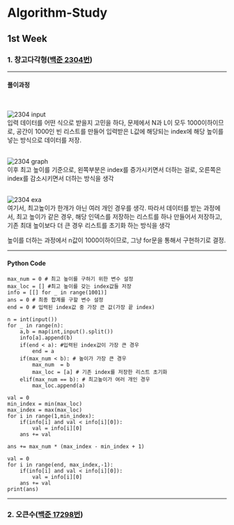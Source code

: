 # Algorithm-Study
## 1st Week
### 1. 창고다각형([백준 2304번][2304Link])
[2304Link]: https://www.acmicpc.net/problem/2304

* * *
#### 풀이과정
<br/>

![2304 input](https://user-images.githubusercontent.com/89967066/158007696-cffb0193-e537-41fe-9e1b-8bb1b1eaa7f3.png)
<br/>
입력 데이터를 어떤 식으로 받을지 고민을 하다, 문제에서 N과 L이 모두 1000이하이므로, 공간이 1000인 빈 리스트를 만들어 입력받은 L값에 해당되는 index에 해당 높이를 넣는 방식으로 데이터를 저장.
<br/>
<br/>

![2304 graph](https://user-images.githubusercontent.com/89967066/158007765-176a5448-1b93-4f22-bb58-6a76c1f95b2b.png)
<br/>
이후 최고 높이를 기준으로, 왼쪽부분은 index를 증가시키면서 더하는 걸로, 오른쪽은 index를 감소시키면서 더하는 방식을 생각
<br/>
<br/>

![2304 exa](https://user-images.githubusercontent.com/89967066/158008418-7728c038-2cd0-49aa-ba8e-a2f2aaaf31cf.jpg)
<br/>
여기서, 최고높이가 한개가 아닌 여러 개인 경우를 생각. 따라서 데이터를 받는 과정에서, 최고 높이가 같은 경우, 해당 인덱스를 저장하는 리스트를 하나 만들어서 저장하고, 기존  최대 높이보다
더 큰 경우 리스트를 초기화 하는 방식을 생각

높이를 더하는 과정에서 n값이 1000이하이므로, 그냥 for문을 통해서 구현하기로 결정.

* * *

#### Python Code

    max_num = 0 # 최고 높이를 구하기 위한 변수 설정
    max_loc = [] #최고 높이를 갖는 index값들 저장
    info = [[] for _ in range(1001)]
    ans = 0 # 최종 합계를 구할 변수 설정
    end = 0 # 입력된 index값 중 가장 큰 값(가장 끝 index)

    n = int(input())
    for _ in range(n):
        a,b = map(int,input().split())
        info[a].append(b)
        if(end < a): #입력된 index값이 가장 큰 경우
            end = a
        if(max_num < b): # 높이가 가장 큰 경우
            max_num  = b
            max_loc = [a] # 기존 index를 저장한 리스트 초기화
        elif(max_num == b): # 최고높이가 여러 개인 경우
            max_loc.append(a)
        
    val = 0
    min_index = min(max_loc)
    max_index = max(max_loc)
    for i in range(1,min_index):
        if(info[i] and val < info[i][0]):
            val = info[i][0]
        ans += val
    
    ans += max_num * (max_index - min_index + 1)

    val = 0
    for i in range(end, max_index,-1):
        if(info[i] and val < info[i][0]):
            val = info[i][0]
        ans += val
    print(ans)
  
***

### 2. 오큰수([백준 17298번][17298Link])
[17298Link]: https://www.acmicpc.net/problem/17298
